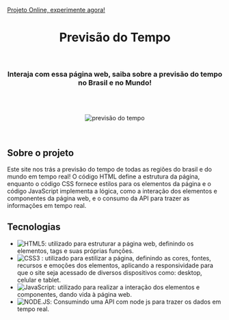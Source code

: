 [ Projeto Online, experimente agora! ](https://previsao-clima-tempo.netlify.app)
<h1 align="center"> Previsão do Tempo</h1>

<br>

<h3 align="center">
  Interaja com essa página web, saiba sobre a previsão do tempo no Brasil e no Mundo!
</h3>

<br>


<br>

<div align="center">

![previsão do tempo](https://user-images.githubusercontent.com/99486037/232326003-dbb81489-36c8-4a49-a8e7-cb77105fa496.PNG)


</div> 

<br>

##  Sobre o projeto

Este site nos trás a previsão do tempo de todas as regiões do brasil e do mundo em tempo real! O código HTML define a estrutura da página, enquanto o código CSS fornece estilos para os elementos da página e o código JavaScript implementa a lógica, como a interação dos elementos e componentes da página web, e o consumo da API para trazer as informações em tempo real.

##  Tecnologias


- ![ HTML5 ](https://img.shields.io/badge/-HTML5-E34F26?style=flat-square&logo=html5&logoColor=white): utilizado para estruturar a página web, definindo os elementos, tags e suas próprias funções.
- ![ CSS3 ](https://img.shields.io/badge/-CSS3-1572B6?style=flat-square&logo=css3) : utilizado para estilizar a página, definindo as cores, fontes, recursos e emoções dos elementos,  aplicando a responsividade  para que o site seja acessado de diversos dispositivos como: desktop, celular e tablet.
- ![ JavaScript ](https://img.shields.io/badge/-JavaScript-black?style=flat-square&logo=javascript): utilizado para realizar a interação dos elementos e componentes, dando vida à página web.
- ![ NODE.JS ](https://img.shields.io/badge/Node.js-43853D?style=for-the-badge&logo=node.js&logoColor=white): Consumindo uma API com node js para trazer os dados em tempo real.
<br>

